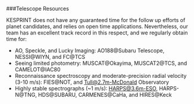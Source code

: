 ###Telescope Resources

KESPRINT does not have any guaranteed time for the follow up efforts of planet candidates, and relies on open time applications. Nevertheless, our team has an excellent track record in this respect, and we regularly obtain time for:

- AO, Speckle, and Lucky Imaging: AO188@Subaru Telescope, NESSI@WIYN, and FC@TCS
- Seeing limited photometry: MUSCAT@Okayima, MUSCAT2@TCS, and CAMELOT@IAC80
- Reconnaissance spectroscopy and moderate-precision radial velocity (3-10 m/s): FIES@NOT, and Tull@2.7m-McDonald Observatory
- Highly stable spectrographs (~1 m/s): HARPS@3.6m-ESO, HARPS-N@TNG, HDS@SUBARU, CARMENES@CaHa, and HIRES@Keck

